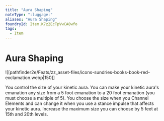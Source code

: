 ```yaml
---
title: "Aura Shaping"
noteType: ":luggage:"
aliases: "Aura Shaping"
foundryId: Item.K7z2EcTpVwCA8wfo
tags:
  - Item
---
```


# Aura Shaping
![[pathfinder2e/Feats/zz_asset-files/icons-sundries-books-book-red-exclamation.webp|150]]

You control the size of your kinetic aura. You can make your kinetic aura's emanation any size from a 5 foot emanation to a 20 foot emanation (you must choose a multiple of 5). You choose the size when you Channel Elements and can change it when you use a stance impulse that affects your kinetic aura. Increase the maximum size you can choose by 5 feet at 15th and 20th levels.
